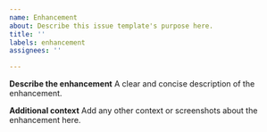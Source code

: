 ```yaml
---
name: Enhancement
about: Describe this issue template's purpose here.
title: ''
labels: enhancement
assignees: ''

---
```


**Describe the enhancement**
A clear and concise description of the enhancement.

**Additional context**
Add any other context or screenshots about the enhancement here.
